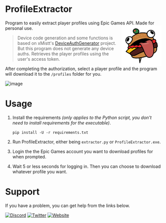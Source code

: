 # ProfileExtractor
Program to easily extract player profiles using Epic Games API. Made for personal use.
<img src=".github/ProfileExtractorLogo.png" height="130" align="right"> 
> Device code generation and some functions is based on xMistt's [DeviceAuthGenerator](https://github.com/xMistt/DeviceAuthGenerator) project. But this program does not generate any device auths. Retrieves the player profiles using the user's access token.

After completing the authorization, select a player profile and the program will download it to the `/profiles` folder for you.

![image](https://github.com/Liqutch/ProfileExtractor/assets/113312256/2fea463e-5f9a-4e5f-868c-023e48019b9b)

# Usage
1. Install the requirements _(only applies to the Python script, you don't need to install requirements for the executable)_.

    ```
    pip install -U -r requirements.txt
    ```

2. Run ProfileExtractor, either being `extractor.py` or `ProfileExtractor.exe`.

3. Login the the Epic Games account you want to download profiles for when prompted.

3. Wait 5 or less seconds for logging in. Then you can choose to download whatever profile you want.

# Support
If you have a problem, you can get help from the links below.

[![Discord](https://img.shields.io/badge/Discord-%237289DA.svg?style=for-the-badge&logo=discord&logoColor=white)](https://discord.com/users/341886629142593537)
[![Twitter](https://img.shields.io/badge/X-%23000000.svg?style=for-the-badge&logo=x&logoColor=white)](https://twitter.com/Liqutch)
[![Website](https://img.shields.io/badge/🔗%20LIQUTCH.DEV-white.svg?style=for-the-badge&logo=link&logoColor=black&color=EDF2F7)](https://liqutch.dev)
